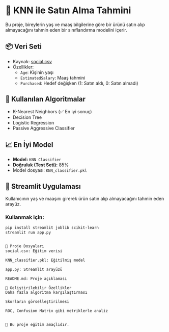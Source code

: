 # 🧠 KNN ile Satın Alma Tahmini

Bu proje, bireylerin yaş ve maaş bilgilerine göre bir ürünü satın alıp almayacağını tahmin eden bir sınıflandırma modelini içerir.

## 📦 Veri Seti

- Kaynak: [social.csv](https://raw.githubusercontent.com/amankharwal/Website-data/master/social.csv)
- Özellikler:
  - `Age`: Kişinin yaşı
  - `EstimatedSalary`: Maaş tahmini
  - `Purchased`: Hedef değişken (1: Satın aldı, 0: Satın almadı)

## 🤖 Kullanılan Algoritmalar

- K-Nearest Neighbors (✅ En iyi sonuç)
- Decision Tree
- Logistic Regression
- Passive Aggressive Classifier

## 📈 En İyi Model

- **Model:** `KNN Classifier`
- **Doğruluk (Test Seti):** 85%
- Model dosyası: `KNN_classifier.pkl`

## 🚀 Streamlit Uygulaması

Kullanıcının yaş ve maaşını girerek ürün satın alıp almayacağını tahmin eden arayüz.

### Kullanmak için:
```bash
pip install streamlit joblib scikit-learn
streamlit run app.py


📂 Proje Dosyaları
social.csv: Eğitim verisi

KNN_classifier.pkl: Eğitilmiş model

app.py: Streamlit arayüzü

README.md: Proje açıklaması

🧪 Geliştirilebilir Özellikler
Daha fazla algoritma karşılaştırması

Skorların görselleştirilmesi

ROC, Confusion Matrix gibi metriklerle analiz


📝 Bu proje eğitim amaçlıdır.